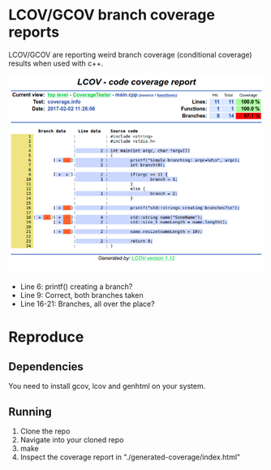# LCOV/GCOV branch coverage reports

LCOV/GCOV are reporting weird branch coverage (conditional coverage) results when used with c++.

![LCOV Result](https://raw.githubusercontent.com/ghandmann/lcov-branch-coverage-weirdness/master/screenshot-coverage-report-main.cpp.png)

* Line 6: printf() creating a branch?
* Line 9: Correct, both branches taken
* Line 16-21: Branches, all over the place?

# Reproduce

## Dependencies

You need to install gcov, lcov and genhtml on your system.

## Running

1) Clone the repo
2) Navigate into your cloned repo
3) make
4) Inspect the coverage report in "./generated-coverage/index.html"
